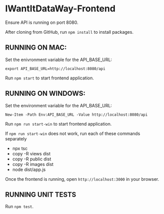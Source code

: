 # IWantItDataWay-Frontend
Ensure API is running on port 8080.

After cloning from GitHub, run `npm install` to install packages.

RUNNING ON MAC:
---
Set the enivronment variable for the API_BASE_URL:

`export API_BASE_URL=http://localhost:8080/api`

Run `npm start` to start frontend application.


RUNNING ON WINDOWS:
---
Set the environment variable for the API_BASE_URL:

`New-Item -Path Env:API_BASE_URL -Value http://localhost:8080/api`

Run `npm run start-win` to start frontend application.

If `npm run start-win` does not work, run each of these commands separately

<ul>
<li> npx tsc
<li> copy -R views dist
<li> copy -R public dist 
<li>copy -R images dist
<li>node dist/app.js
</ul>

Once the frontend is running, open `http://localhost:3000` in your browser.

RUNNING UNIT TESTS
---

Run `npm test`.